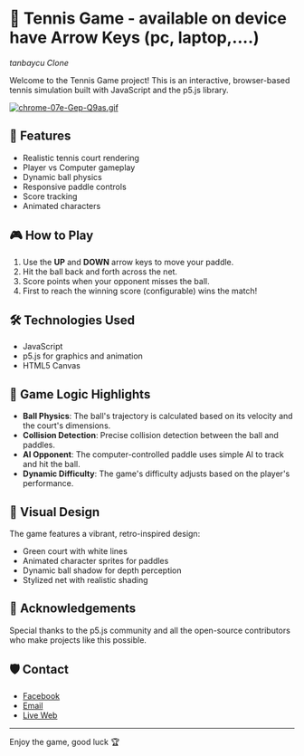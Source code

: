 # 🎾 Tennis Game - available on device have Arrow Keys (pc, laptop,....)
*tanbaycu Clone*

Welcome to the Tennis Game project! This is an interactive, browser-based tennis simulation built with JavaScript and the p5.js library.

[![chrome-07e-Gep-Q9as.gif](https://i.postimg.cc/rpptPjbS/chrome-07e-Gep-Q9as.gif)](https://postimg.cc/K1dzKPmz)

## 🌟 Features

- Realistic tennis court rendering
- Player vs Computer gameplay
- Dynamic ball physics
- Responsive paddle controls
- Score tracking
- Animated characters

## 🎮 How to Play

1. Use the **UP** and **DOWN** arrow keys to move your paddle.
2. Hit the ball back and forth across the net.
3. Score points when your opponent misses the ball.
4. First to reach the winning score (configurable) wins the match!

## 🛠️ Technologies Used

- JavaScript
- p5.js for graphics and animation
- HTML5 Canvas

## 🧠 Game Logic Highlights

- **Ball Physics**: The ball's trajectory is calculated based on its velocity and the court's dimensions.
- **Collision Detection**: Precise collision detection between the ball and paddles.
- **AI Opponent**: The computer-controlled paddle uses simple AI to track and hit the ball.
- **Dynamic Difficulty**: The game's difficulty adjusts based on the player's performance.

## 🎨 Visual Design

The game features a vibrant, retro-inspired design:

- Green court with white lines
- Animated character sprites for paddles
- Dynamic ball shadow for depth perception
- Stylized net with realistic shading

## 👏 Acknowledgements

Special thanks to the p5.js community and all the open-source contributors who make projects like this possible.

## 🛡️ Contact

- [Facebook](https://facebook.com/tanbaycu.404s)
- [Email](mailto:tanbaycu@gmail.com)
- [Live Web](https://play-tennis.vercel.app)


---

Enjoy the game, good luck 🏆